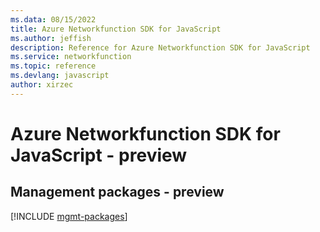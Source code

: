 ```yaml
---
ms.data: 08/15/2022
title: Azure Networkfunction SDK for JavaScript
ms.author: jeffish
description: Reference for Azure Networkfunction SDK for JavaScript
ms.service: networkfunction
ms.topic: reference
ms.devlang: javascript
author: xirzec
---
```

# Azure Networkfunction SDK for JavaScript - preview

## Management packages - preview
[!INCLUDE [mgmt-packages](networkfunction-mgmt-index.md)]
